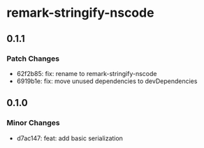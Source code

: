 # remark-stringify-nscode

## 0.1.1

### Patch Changes

- 62f2b85: fix: rename to remark-stringify-nscode
- 6919b1e: fix: move unused dependencies to devDependencies

## 0.1.0

### Minor Changes

- d7ac147: feat: add basic serialization
